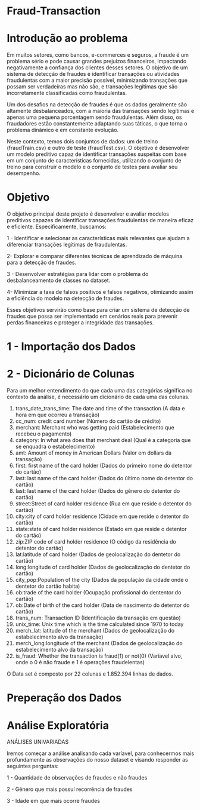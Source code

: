 # Fraud-Transaction
# Introdução ao problema
Em muitos setores, como bancos, e-commerces e seguros, a fraude é um problema sério e pode causar grandes prejuízos financeiros, impactando negativamente a confiança dos clientes desses setores. O objetivo de um sistema de detecção de fraudes é identificar transações ou atividades fraudulentas com a maior precisão possível, minimizando transações que possam ser verdadeiras mas não são, e transações legítimas que são incorretamente classificadas como fraudulentas.

Um dos desafios na detecção de fraudes é que os dados geralmente são altamente desbalanceados, com a maioria das transações sendo legítimas e apenas uma pequena porcentagem sendo fraudulentas. Além disso, os fraudadores estão constantemente adaptando suas táticas, o que torna o problema dinâmico e em constante evolução.

Neste contexto, temos dois conjuntos de dados: um de treino (fraudTrain.csv) e outro de teste (fraudTest.csv). O objetivo é desenvolver um modelo preditivo capaz de identificar transações suspeitas com base em um conjunto de características fornecidas, utilizando o conjunto de treino para construir o modelo e o conjunto de testes para avaliar seu desempenho.

# Objetivo
O objetivo principal deste projeto é desenvolver e avaliar modelos preditivos capazes de identificar transações fraudulentas de maneira eficaz e eficiente. Especificamente, buscamos:

1 - Identificar e selecionar as características mais relevantes que ajudam a diferenciar transações legítimas de fraudulentas.

2- Explorar e comparar diferentes técnicas de aprendizado de máquina para a detecção de fraudes.

3 - Desenvolver estratégias para lidar com o problema do desbalanceamento de classes no dataset.

4- Minimizar a taxa de falsos positivos e falsos negativos, otimizando assim a eficiência do modelo na detecção de fraudes.

Esses objetivos servirão como base para criar um sistema de detecção de fraudes que possa ser implementado em cenários reais para prevenir perdas financeiras e proteger a integridade das transações.

# 1 - Importação dos Dados

# 2 - Dicionário de Colunas
Para um melhor entendimento do que cada uma das categórias significa no contexto da análise, é necessário um dicionário de cada uma das colunas.
1. trans_date_trans_time: The date and time of the transaction (A data e hora em que ocorreu a transação)
2. cc_num: credit card number (Número do cartão de crédito)
3. merchant: Merchant who was getting paid (Estabelecimento que recebeu o pagamento)
4. category: In what area does that merchant deal (Qual é a categoria que se enquadra o estabelecimento)
5. amt: Amount of money in American Dollars (Valor em dollars da transação)
6. first: first name of the card holder (Dados do primeiro nome do detentor do cartão)
7. last: last name of the card holder (Dados do último nome do detentor do cartão)
8. last: last name of the card holder (Dados do gênero do detentor do cartão)
9. street:Street of card holder residence (Rua em que reside o detentor do cartão)
10. city:city of card holder residence (Cidade em que reside o detentor do cartão)
11. state:state of card holder residence (Estado em que reside o detentor do cartão)
12. zip:ZIP code of card holder residence (O código da residência do detentor do cartão)
13. lat:latitude of card holder (Dados de geolocalização do dentetor do cartão)
14. long:longitude of card holder (Dados de geolocalização do dentetor do cartão)
15. city_pop:Population of the city (Dados da população da cidade onde o dentetor do cartão habita)
16. ob:trade of the card holder (Ocupação profissional do dententor do cartão)
17. ob:Date of birth of the card holder (Data de nascimento do detentor do cartão)
18. trans_num: Transaction ID (Identificação da transação em questão)
19. unix_time: Unix time which is the time calculated since 1970 to today
20. merch_lat: latitude of the merchant (Dados de geolocalização do estabelecimento alvo da transação)
21. merch_long:longitude of the merchant (Dados de geolocalização do estabelecimento alvo da transação)
22. is_fraud: Whether the transaction is fraud(1) or not(0) (Varíavel alvo, onde o 0 é não fraude e 1 é operações fraudelentas)

O Data set é composto por 22 colunas e 1.852.394 linhas de dados.

# Preperação dos Dados

# Análise Exploratória
ANÁLISES UNIVARIADAS

Iremos começar a análise analisando cada varíavel, para conhecermos mais profundamente as observações do nosso dataset e visando responder as seguintes perguntas:

1 - Quantidade de observações de fraudes e não fraudes

2 - Gênero que mais possuí recorrência de fraudes

3 - Idade em que mais ocorre fraudes
